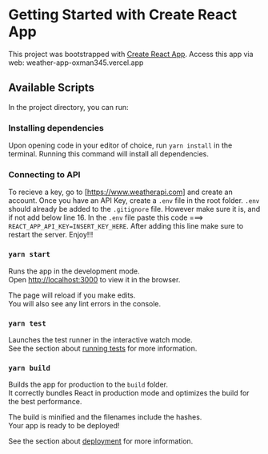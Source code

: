 # Getting Started with Create React App

This project was bootstrapped with [Create React App](https://github.com/facebook/create-react-app).
Access this app via web: weather-app-oxman345.vercel.app

## Available Scripts

In the project directory, you can run:

### Installing dependencies

Upon opening code in your editor of choice, run `yarn install` in the terminal. Running this command will install all dependencies. 

### Connecting to API

To recieve a key, go to [https://www.weatherapi.com] and create an account. Once you have an API Key, create a `.env` file in the root folder. `.env` should already be added to the `.gitignore` file. However make sure it is, and if not add below line 16. In the `.env` file paste this code ===> `REACT_APP_API_KEY=INSERT_KEY_HERE`. After adding this line make sure to restart the server. Enjoy!!!

### `yarn start`

Runs the app in the development mode.\
Open [http://localhost:3000](http://localhost:3000) to view it in the browser.

The page will reload if you make edits.\
You will also see any lint errors in the console.

### `yarn test`

Launches the test runner in the interactive watch mode.\
See the section about [running tests](https://facebook.github.io/create-react-app/docs/running-tests) for more information.

### `yarn build`

Builds the app for production to the `build` folder.\
It correctly bundles React in production mode and optimizes the build for the best performance.

The build is minified and the filenames include the hashes.\
Your app is ready to be deployed!

See the section about [deployment](https://facebook.github.io/create-react-app/docs/deployment) for more information.

